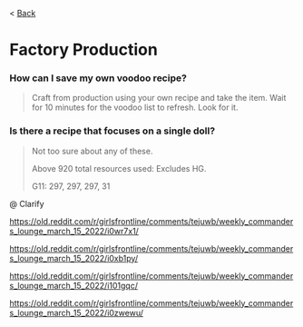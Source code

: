 < [Back](mainpage)

# Factory Production

### How can I save my own voodoo recipe?

> Craft from production using your own recipe and take the item. Wait for 10 minutes for the voodoo list to refresh. Look for it.

### Is there a recipe that focuses on a single doll?

> Not too sure about any of these.
>
> Above 920 total resources used: Excludes HG.
>
> G11: 297, 297, 297, 31

@ Clarify

https://old.reddit.com/r/girlsfrontline/comments/tejuwb/weekly_commanders_lounge_march_15_2022/i0wr7x1/

https://old.reddit.com/r/girlsfrontline/comments/tejuwb/weekly_commanders_lounge_march_15_2022/i0xb1py/

https://old.reddit.com/r/girlsfrontline/comments/tejuwb/weekly_commanders_lounge_march_15_2022/i101gqc/

https://old.reddit.com/r/girlsfrontline/comments/tejuwb/weekly_commanders_lounge_march_15_2022/i0zwewu/

